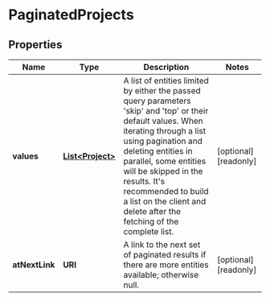 

# PaginatedProjects


## Properties

| Name | Type | Description | Notes |
|------------ | ------------- | ------------- | -------------|
|**values** | [**List&lt;Project&gt;**](Project.md) | A list of entities limited by either the passed query parameters &#39;skip&#39; and &#39;top&#39; or their default values.                When iterating through a list using pagination and deleting entities in parallel, some entities will be skipped in the results.  It&#39;s recommended to build a list on the client and delete after the fetching of the complete list. |  [optional] [readonly] |
|**atNextLink** | **URI** | A link to the next set of paginated results if there are more entities available; otherwise null. |  [optional] [readonly] |



